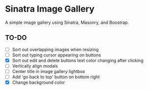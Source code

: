 # Sinatra Image Gallery

A simple image gallery using Sinatra, Masonry, and Boostrap.

## TO-DO

- [ ] Sort out overlapping images when resizing
- [ ] Sort out typing cursor appearing on buttons
- [x] Sort out edit and delete buttons text color changing after clicking
- [ ] Vertically align modals
- [ ] Center title in image gallery lightbox
- [ ] Add 'go back to top' button on bottom right
- [x] Change background color
